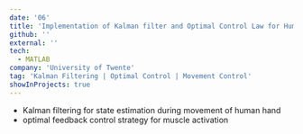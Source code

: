 ```yaml
---
date: '06'
title: 'Implementation of Kalman filter and Optimal Control Law for Human Movement Control'
github: ''
external: ''
tech:
  - MATLAB
company: 'University of Twente'
tag: 'Kalman Filtering | Optimal Control | Movement Control'
showInProjects: true
---
```


- Kalman filtering for state estimation during movement of human hand
- optimal feedback control strategy for muscle activation
